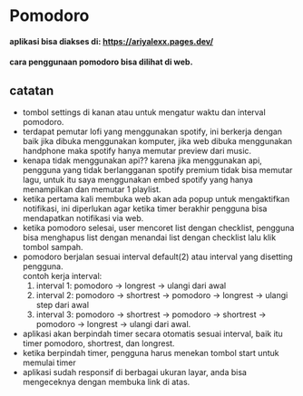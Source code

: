 # Pomodoro 
#### aplikasi bisa diakses di: https://ariyalexx.pages.dev/ 
#### cara penggunaan pomodoro bisa dilihat di web.  
## catatan
- tombol settings di kanan atau untuk mengatur waktu dan interval pomodoro. 
- terdapat pemutar lofi yang menggunakan spotify, ini berkerja dengan baik jika dibuka menggunakan komputer, jika web dibuka menggunakan handphone maka spotify hanya memutar preview dari music. 
- kenapa tidak menggunakan api?? karena jika menggunakan api, pengguna yang tidak berlangganan spotify premium tidak bisa memutar lagu, untuk itu saya menggunakan embed spotify yang hanya menampilkan dan memutar 1 playlist. 
- ketika pertama kali membuka web akan ada popup untuk mengaktifkan notifikasi, ini diperlukan agar ketika timer berakhir pengguna bisa mendapatkan notifikasi via web. 
- ketika pomodoro selesai, user mencoret list dengan checklist, pengguna bisa menghapus list dengan menandai list dengan checklist lalu klik tombol sampah. 
- pomodoro berjalan sesuai interval default(2) atau interval yang disetting pengguna.  
  contoh kerja interval:
  1. interval 1: pomodoro -> longrest -> ulangi dari awal
  2. interval 2: pomodoro -> shortrest -> pomodoro -> longrest -> ulangi step dari awal
  3. interval 3: pomodoro -> shortrest -> pomodoro -> shortrest -> pomodoro -> longrest -> ulangi dari awal.
- aplikasi akan berpindah timer secara otomatis sesuai interval, baik itu timer pomodoro, shortrest, dan longrest.
- ketika berpindah timer, pengguna harus menekan tombol start untuk memulai timer
- aplikasi sudah responsif di berbagai ukuran layar, anda bisa mengeceknya dengan membuka link di atas.
